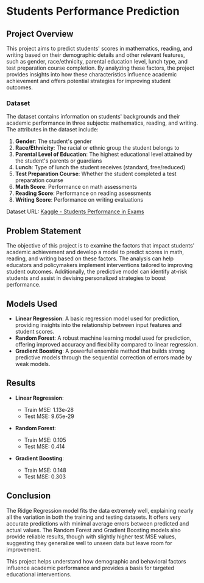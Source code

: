 # Students Performance Prediction

## Project Overview

This project aims to predict students' scores in mathematics, reading, and writing based on their demographic details and other relevant features, such as gender, race/ethnicity, parental education level, lunch type, and test preparation course completion. By analyzing these factors, the project provides insights into how these characteristics influence academic achievement and offers potential strategies for improving student outcomes.

### Dataset

The dataset contains information on students' backgrounds and their academic performance in three subjects: mathematics, reading, and writing. The attributes in the dataset include:

1. **Gender**: The student's gender
2. **Race/Ethnicity**: The racial or ethnic group the student belongs to
3. **Parental Level of Education**: The highest educational level attained by the student's parents or guardians
4. **Lunch**: Type of lunch the student receives (standard, free/reduced)
5. **Test Preparation Course**: Whether the student completed a test preparation course
6. **Math Score**: Performance on math assessments
7. **Reading Score**: Performance on reading assessments
8. **Writing Score**: Performance on writing evaluations

Dataset URL: [Kaggle - Students Performance in Exams](https://www.kaggle.com/datasets/spscientist/students-performance-in-exams)

## Problem Statement

The objective of this project is to examine the factors that impact students' academic achievement and develop a model to predict scores in math, reading, and writing based on these factors. The analysis can help educators and policymakers implement interventions tailored to improving student outcomes. Additionally, the predictive model can identify at-risk students and assist in devising personalized strategies to boost performance.

## Models Used

- **Linear Regression**: A basic regression model used for prediction, providing insights into the relationship between input features and student scores.
- **Random Forest**: A robust machine learning model used for prediction, offering improved accuracy and flexibility compared to linear regression.
- **Gradient Boosting**: A powerful ensemble method that builds strong predictive models through the sequential correction of errors made by weak models.

## Results

- **Linear Regression**:
  - Train MSE: 1.13e-28
  - Test MSE: 9.65e-29
  
- **Random Forest**:
  - Train MSE: 0.105
  - Test MSE: 0.414
  
- **Gradient Boosting**:
  - Train MSE: 0.148
  - Test MSE: 0.303

## Conclusion

The Ridge Regression model fits the data extremely well, explaining nearly all the variation in both the training and testing datasets. It offers very accurate predictions with minimal average errors between predicted and actual values. The Random Forest and Gradient Boosting models also provide reliable results, though with slightly higher test MSE values, suggesting they generalize well to unseen data but leave room for improvement.

This project helps understand how demographic and behavioral factors influence academic performance and provides a basis for targeted educational interventions.
